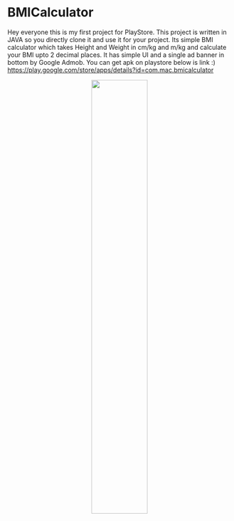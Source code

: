 # BMICalculator
Hey everyone this is my first project for PlayStore.
This project is written in JAVA so you directly clone it and use it for your project.
Its simple BMI calculator which takes Height and Weight in cm/kg and m/kg and calculate your BMI upto 2 decimal places.
It has simple UI and a single ad banner in bottom by Google Admob.
You can get apk on playstore below is link :)
https://play.google.com/store/apps/details?id=com.mac.bmicalculator

<p align="center">
<a href="https://play.google.com/store/apps/details?id=com.mac.bmicalculator">
<img src="https://cdn.jsdelivr.net/gh/dev-iamsaurabh/BMICalculator/play.svg" width="50%">
</a>
</p>

  
